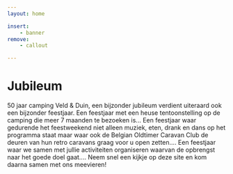 ```yaml
---
layout: home

insert:
    - banner
remove:
    - callout

---
```


# Jubileum

50 jaar camping Veld & Duin, een bijzonder jubileum verdient uiteraard ook een bijzonder feestjaar.
Een feestjaar met een heuse tentoonstelling op de camping die meer 7 maanden te bezoeken is...
Een feestjaar waar gedurende het feestweekend niet alleen muziek, eten, drank en dans op het programma staat maar waar ook de Belgian Oldtimer Caravan Club de deuren van hun retro caravans graag voor u open zetten....
Een feestjaar waar we samen met jullie activiteiten organiseren waarvan de opbrengst naar het goede doel gaat....
Neem snel een kijkje op deze site en kom daarna samen met ons meevieren!


